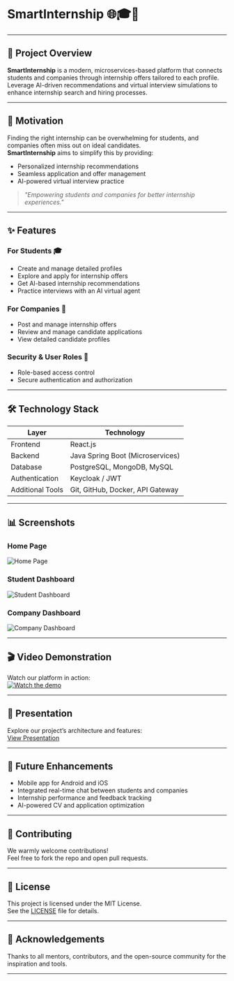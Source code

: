 # SmartInternship 🌐🎓💼


---

## 🚀 Project Overview

**SmartInternship** is a modern, microservices-based platform that connects students and companies through internship offers tailored to each profile.  
Leverage AI-driven recommendations and virtual interview simulations to enhance internship search and hiring processes.

---

## 🎯 Motivation

Finding the right internship can be overwhelming for students, and companies often miss out on ideal candidates.  
**SmartInternship** aims to simplify this by providing:  
- Personalized internship recommendations  
- Seamless application and offer management  
- AI-powered virtual interview practice  

> _"Empowering students and companies for better internship experiences."_

---

## ✨ Features

### For Students 🎓
- Create and manage detailed profiles  
- Explore and apply for internship offers  
- Get AI-based internship recommendations  
- Practice interviews with an AI virtual agent  

### For Companies 🏢
- Post and manage internship offers  
- Review and manage candidate applications  
- View detailed candidate profiles 

### Security & User Roles 🔐
- Role-based access control 
- Secure authentication and authorization


---

## 🛠 Technology Stack

| Layer         | Technology                       |
|---------------|----------------------------------|
| Frontend      | React.js                         |
| Backend       | Java Spring Boot (Microservices) |
| Database      | PostgreSQL, MongoDB, MySQL       |
| Authentication| Keycloak / JWT                   |
| Additional Tools   | Git, GitHub, Docker, API Gateway| Docker, API Gateway 

---

## 📊 Screenshots

### Home Page  
![Home Page](./screenshots/home.png)  

### Student Dashboard  
![Student Dashboard](./screenshots/student-dashboard.png)  

### Company Dashboard  
![Company Dashboard](./screenshots/company-dashboard.png)  

---

## 🎬 Video Demonstration

Watch our platform in action:  
[![Watch the demo](https://img.youtube.com/vi/your-video-id/maxresdefault.jpg)](https://your-video-demo-link.com)

---

## 📄 Presentation

Explore our project’s architecture and features:  
[View Presentation](https://your-presentation-link.com)

---

## 🔮 Future Enhancements

- Mobile app for Android and iOS  
- Integrated real-time chat between students and companies  
- Internship performance and feedback tracking  
- AI-powered CV and application optimization  

---

## 🤝 Contributing

We warmly welcome contributions!  
Feel free to fork the repo and open pull requests.  

---

## 📜 License

This project is licensed under the MIT License.  
See the [LICENSE](./LICENSE) file for details.

---

## 🙏 Acknowledgements

Thanks to all mentors, contributors, and the open-source community for the inspiration and tools.

---

